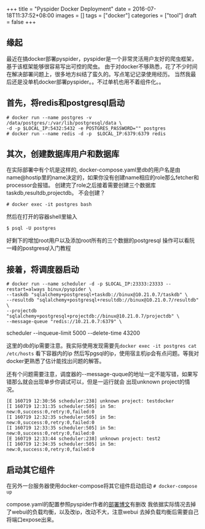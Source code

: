 +++
title = "Pyspider Docker Deployment"
date = 2016-07-18T11:37:52+08:00
images = []
tags = ["docker"]
categories = ["tool"]
draft = false
+++
## 缘起
最近在搞docker部署pyspider，pyspider是一个非常灵活用户友好的爬虫框架，基于该框架能够很容易写出可控的爬虫。
由于对docker不够熟悉，花了不少时间在解决部署问题上，很多地方纠结了蛮久的。写点笔记记录使用经历。
当然我最后还是没单机docker部署pyspider。。不过单机也用不着组件化。。

## 首先，将redis和postgresql启动

    # docker run --name postgres -v /data/postgres/:/var/lib/postgresql/data \
    -d -p $LOCAL_IP:5432:5432 -e POSTGRES_PASSWORD="" postgres
    # docker run --name redis -d -p  $LOCAL_IP:6379:6379 redis

<!--more-->
## 其次，创建数据库用户和数据库
在实际部署中有个坑是这样的, docker-compose.yaml里db的用户名是由name@hostip里的name决定的，如果你没有创建name相应的role那么fetcher和processor会报错。
创建完了role之后接着需要创建三个数据库taskdb,resultdb,projectdb。
不会创建？

    # docker exec -it postgres bash

然后在打开的容器shell里输入

    $ psql -U postgres

好剩下的增加root用户以及添加root所有的三个数据的postgresql
操作可以看阮一峰的postgresql入门教程

## 接着，将调度器启动

    # docker run --name scheduler -d -p $LOCAL_IP:23333:23333 --restart=always binux/pyspider \
    --taskdb "sqlalchemy+postgresql+taskdb://binux@10.21.0.7/taskdb" \
    --resultdb "sqlalchemy+postgresql+resultdb://binux@10.21.0.7/resultdb" \
    --projectdb "sqlalchemy+postgresql+projectdb://binux@10.21.0.7/projectdb" \
    --message-queue "redis://10.21.0.7:6379" \
  scheduler --inqueue-limit 5000 --delete-time 43200

  这里的db的ip需要注意。我实际使用发现需要先`docker exec -it postgres cat /etc/hosts` 看下容器内的ip
  然后写pgsql的ip，使用宿主机ip会有点问题。等我对docker更熟悉了估计能找出问题的解答。

  还有个问题需要注意，调度器的--message-quque的地址一定不能写错，如果写错那么就会出现单步你调试可以，但是一运行就会
  出现unknown project的情况。

    [E 160719 12:30:56 scheduler:238] unknown project: testdocker
    [I 160719 12:31:35 scheduler:505] in 5m: new:0,success:0,retry:0,failed:0
    [I 160719 12:32:35 scheduler:505] in 5m: new:0,success:0,retry:0,failed:0
    [I 160719 12:33:35 scheduler:505] in 5m: new:0,success:0,retry:0,failed:0
    [E 160719 12:33:44 scheduler:238] unknown project: test2
    [I 160719 12:34:35 scheduler:505] in 5m: new:0,success:0,retry:0,failed:0

## 启动其它组件
 在另外一台服务器使用docker-compose将其它组件启动启动
 `# docker-compose up`

compose.yaml的配置参照pyspider作者的[部署博文](http://blog.binux.me/2016/05/deployment-of-demopyspiderorg/)有删改
我依据实际情况去掉了webui的负载均衡，以及改ip，改动不大，注意webui
去掉负载均衡后需要自己将端口expose出来。
